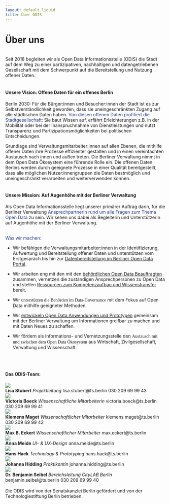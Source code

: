 ```yaml
---
layout: default.liquid
title: Über ODIS
---
```


# Über uns  

<br>
Seit 2018 begleiten wir als Open Data Informationsstelle (ODIS) die Stadt auf dem Weg zu einer partizipativen, nachhaltigen und datengetriebenen Gesellschaft mit dem Schwerpunkt auf die Bereitstellung und Nutzung offener Daten. 
<br><br>

#### <span style="">**Unsere Vision**: Offene Daten für ein offenes Berlin</span>

Berlin 2030: Für die Bürger:innen und Besucher:innen der Stadt ist es zur Selbstverständlichkeit geworden, dass sie uneingeschränkten Zugang auf alle städtischen Daten haben. <span style="color:#213A8F;">Von diesen offenen Daten profitiert die Stadtgesellschaft</span>: Sie baut Wissen auf, erfährt Erleichterungen z.B. in der Mobilität oder bei der Inanspruchnahme von Dienstleistungen und nutzt Transparenz und Partizipationsmöglichkeiten bei politischen Entscheidungen.  

Grundlage sind Verwaltungsmitarbeiter:innen auf allen Ebenen, die mithilfe offener Daten ihre Prozesse effizienter gestalten und in einen vereinfachten Austausch nach innen und außen treten. Die Berliner Verwaltung nimmt in dem Open Data Ökosystem eine führende Rolle ein.
Die offenen Daten Berlins werden durch geeignete Prozesse in einer Qualität bereitgestellt, dass alle möglichen Nutzer:innengruppen die Daten bestmöglich und uneingeschränkt verarbeiten und weiterverwenden können.
<br><br>

#### <span style="">**Unsere Mission**: Auf Augenhöhe mit der Berliner Verwaltung</span>
 
Als Open Data Informationsstelle liegt unserer primärer Auftrag darin, für die Berliner Verwaltung <span style="color:#213A8F;">Ansprechpartnerin rund um alle Fragen zum Thema Open Data</span> zu sein. Wir sehen uns dabei als Begleiterin und Unterstützerin auf Augenhöhe mit der Berliner Verwaltung.
<br><br>

<span style="color:#213A8F;">Was wir machen:</span>

- Wir befähigen die Verwaltungsmitarbeiter:innen in der Identifizierung, Aufwertung und Bereitstellung offener Daten und unterstützen vom Erstgespräch bis hin zur [Datenbereitstellung im Berliner Open Data Portal](https://daten.berlin.de/).

- Wir arbeiten eng mit den mit den [behördlichen Open Data Beauftragten](https://www.berlin.de/sen/wirtschaft/digitalisierung/open-data/open-data-beauftragte/) zusammen, 
vernetzen die zuständigen Ansprechpersonen zu Open Data und stellen [Ressourcen zum Kompetenzaufbau und Wissenstransfer](https://odis-berlin.de/ressourcen/) bereit.
- Wir <span style="font-family:Clan Medium">unterstützen die Behörden im Data-Governance</span> mit dem Fokus auf Open Data mithilfe geeigneter Methoden.
- Wir [entwickeln Open Data Anwendungen und Prototypen](https://odis-berlin.de/projekte/) gemeinsam mit der Berliner Verwaltung um Informationen greifbar zu machen und mit Daten Neues zu schaffen.
- Wir fördern als Informations- und Vernetzungsstelle den <span style="font-family:Clan Medium">Austausch mit und zwischen dem Open Data Ökosystem</span> aus Wirtschaft, Zivilgesellschaft, Verwaltung und Wissenschaft.

<br><br>

#### Das ODIS-Team:

<div class="profiles-wrapper">
					<div class="profile-wrapper mt-2">
						<img class="profile-image" src="/assets/images/page/profile-lisa.jpg">
						<div class="profile-desc-wrapper-2">
							<span><b>Lisa Stubert</b></span>
							<span><em>Projektleitung</em></span>
							<span>lisa.stubert@ts.berlin</span>
							<span>030 209 69 99 43</span>
						</div>
					</div>
					<div class="profile-wrapper mt-2">
						<img class="profile-image" src="/assets/images/page/profile_tori.png">
						<div class="profile-desc-wrapper-2">
							<span><b>Victoria Boeck</b></span>
							<span><em>Wissenschaftliche Mitarbeiterin</em></span>
							<span>victoria.boeck@ts.berlin</span>
							<span>030 209 69 99 41</span>
						</div>
					</div>
					<div class="profile-wrapper mt-2">
						<img class="profile-image" src="/assets/images/page/profile-klemens.jpg">
						<div class="profile-desc-wrapper-2">
							<span><b>Klemens Maget</b></span>
							<span><em>Wissenschaftlicher Mitarbeiter</em></span>
							<span>klemens.maget@ts.berlin</span>
							<span>030 209 69 99 42</span>
						</div>
					</div>
					<div class="profile-wrapper mt-2">
						<img class="profile-image" src="/assets/images/page/profile-max.jpg">
						<div class="profile-desc-wrapper-2">
							<span><b>Max B. Eckert</b></span>
							<span><em>Wissenschaftlicher Mitarbeiter</em></span>
							<span>max.eckert@ts.berlin</span>
						</div>
					</div>
					<div class="profile-wrapper mt-2">
						<img class="profile-image" src="/assets/images/page/profile_anna.png">
						<div class="profile-desc-wrapper-2">
							<span><b>Anna Meide</b></span>
							<span><em>UI- & UX-Design</em></span>
							<span>anna.meide@ts.berlin</span>
						</div>
					</div>	
					<div class="profile-wrapper mt-2">
						<img class="profile-image" src="/assets/images/page/profile-hans.jpg">
						<div class="profile-desc-wrapper-2">
							<span><b>Hans Hack</b></span>
							<span><em>Technology & Prototyping</em></span>
							<span>hans.hack@ts.berlin</span>
						</div>
					</div>		
					<div class="profile-wrapper mt-2">
						<img class="profile-image" src="/assets/images/page/Profile_Johanna_Hidding_JPG">
						<div class="profile-desc-wrapper-2">
							<span><b>Johanna Hidding</b></span>
							<span><em>Praktikantin</em></span>
							<span>johanna.hidding@ts.berlin</span>
						</div>
					</div>								
					<div class="profile-wrapper mt-2">
						<img class="profile-image" src="/assets/images/page/profile_ben.png">
						<div class="profile-desc-wrapper-2">
							<span><b>Dr. Benjamin Seibel</b></span>
							<span><em>Bereichsleitung CityLAB Berlin</em></span>
							<span>benjamin.seibel@ts.berlin</span>
							<span>030 209 69 99 40</span>
						</div>
					</div>
				</div>

<br>
Die ODIS wird von der Senatskanzlei Berlin gefördert und von der Technologiestiftung Berlin betrieben.  
